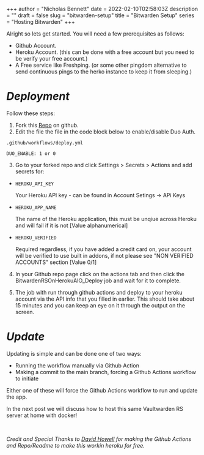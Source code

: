 +++
author = "Nicholas Bennett"
date = 2022-02-10T02:58:03Z
description = ""
draft = false
slug = "bitwarden-setup"
title = "Bitwarden Setup"
series = "Hosting Bitwarden"
+++

Alright so lets get started. You will need a few prerequisites as follows:

+ Github Account.
+ Heroku Account. (this can be done with a free account but you need to be verify your free account.)
+ A Free service like Freshping. (or some other pingdom alternative to send continuous pings to the herko instance to keep it from sleeping.)

# **_Deployment_**

Follow these steps:

1. Fork this [Repo](https://github.com/davidjameshowell/vaultwarden_heroku "Vaultwarden Heroku") on github.
2. Edit the file the file in the code block below to enable/disable Duo Auth.
```
.github/workflows/deploy.yml

DUO_ENABLE: 1 or 0
```

3. Go to your forked repo and click Settings > Secrets > Actions and add secrets for:


+     HEROKU_API_KEY
 	Your Heroku API key - can be found in Account Setings -> APi Keys
+     HEROKU_APP_NAME
 	The name of the Heroku application, this must be unqiue across Heroku and will fail if it is not [Value alphanumerical]
+     HEROKU_VERIFIED
 	Required regardless, if you have added a credit card on, your account will be verified to use built in addons, if not please see "NON VERIFIED ACCOUNTS" section [Value 0/1]


4. In your Github repo page click on the actions tab and then click the BitwardenRSOnHerokuAIO_Deploy job and wait for it to complete. 

5. The job with run through github actions and deploy to your heroku account via the API info that you filled in earlier. This should take about 15 minutes and you can keep an eye on it through the output on the screen.


# **_Update_**

Updating is simple and can be done one of two ways:

+ Running the workflow manually via Github Action 
+ Making a commit to the main branch, forcing a Github Actions workflow to initiate

Either one of these will force the Github Actions workflow to run and update the app.

In the next post we will discuss how to host this same 
Vaultwarden RS server at home with docker!

<br>

*Credit and Special Thanks to [David Howell](https://github.com/davidjameshowell/ "Davic Howell Github") for making the Github Actions and Repo/Readme to make this workin heroku for free.* 

